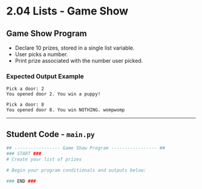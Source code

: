 # 2.04 Lists - Game Show

## Game Show Program

* Declare 10 prizes, stored in a single list variable.
* User picks a number.
* Print prize associated with the number user picked.

### Expected Output Example

```
Pick a door: 2
You opened door 2. You win a puppy!
```

```
Pick a door: 8
You opened door 8. You win NOTHING. wompwomp
```

---

## Student Code - `main.py`
```python
## ----------------- Game Show Program ----------------- ##
### START ###
# Create your list of prizes

# Begin your program conditionals and outputs below:

### END ###
```